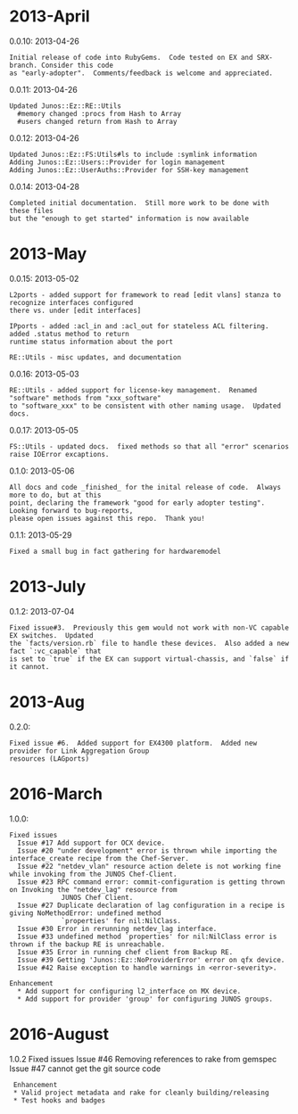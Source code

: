# 2013-April

  0.0.10: 2013-04-26

    Initial release of code into RubyGems.  Code tested on EX and SRX-branch. Consider this code
    as "early-adopter".  Comments/feedback is welcome and appreciated.

  0.0.11: 2013-04-26

    Updated Junos::Ez::RE::Utils
      #memory changed :procs from Hash to Array  
      #users changed return from Hash to Array

  0.0.12: 2013-04-26

    Updated Junos::Ez::FS:Utils#ls to include :symlink information
    Adding Junos::Ez::Users::Provider for login management
    Adding Junos::Ez::UserAuths::Provider for SSH-key management

  0.0.14: 2013-04-28

    Completed initial documentation.  Still more work to be done with these files
    but the "enough to get started" information is now available

# 2013-May    

  0.0.15: 2013-05-02

    L2ports - added support for framework to read [edit vlans] stanza to recognize interfaces configured
    there vs. under [edit interfaces]

    IPports - added :acl_in and :acl_out for stateless ACL filtering.  added .status method to return
    runtime status information about the port

    RE::Utils - misc updates, and documentation

  0.0.16: 2013-05-03

    RE::Utils - added support for license-key management.  Renamed "software" methods from "xxx_software"
    to "software_xxx" to be consistent with other naming usage.  Updated docs.

  0.0.17: 2013-05-05

    FS::Utils - updated docs.  fixed methods so that all "error" scenarios raise IOError excaptions.

  0.1.0: 2013-05-06

    All docs and code _finished_ for the inital release of code.  Always more to do, but at this
    point, declaring the framework "good for early adopter testing".  Looking forward to bug-reports,
    please open issues against this repo.  Thank you!

  0.1.1: 2013-05-29

    Fixed a small bug in fact gathering for hardwaremodel

# 2013-July

  0.1.2: 2013-07-04

    Fixed issue#3.  Previously this gem would not work with non-VC capable EX switches.  Updated
    the `facts/version.rb` file to handle these devices.  Also added a new fact `:vc_capable` that
    is set to `true` if the EX can support virtual-chassis, and `false` if it cannot.

# 2013-Aug

  0.2.0:

    Fixed issue #6.  Added support for EX4300 platform.  Added new provider for Link Aggregation Group
    resources (LAGports)

# 2016-March

  1.0.0:

    Fixed issues
      Issue #17 Add support for OCX device.
      Issue #20 "under development" error is thrown while importing the interface_create recipe from the Chef-Server.
      Issue #22 "netdev_vlan" resource action delete is not working fine while invoking from the JUNOS Chef-Client.
      Issue #23 RPC command error: commit-configuration is getting thrown on Invoking the "netdev_lag" resource from
                 JUNOS Chef Client.
      Issue #27 Duplicate declaration of lag configuration in a recipe is giving NoMethodError: undefined method
                 `properties' for nil:NilClass.
      Issue #30 Error in rerunning netdev_lag interface.
      Issue #33 undefined method `properties' for nil:NilClass error is thrown if the backup RE is unreachable.
      Issue #35 Error in running chef client from Backup RE.
      Issue #39 Getting 'Junos::Ez::NoProviderError' error on qfx device.
      Issue #42 Raise exception to handle warnings in <error-severity>.

    Enhancement
      * Add support for configuring l2_interface on MX device.
      * Add support for provider 'group' for configuring JUNOS groups.

# 2016-August

  1.0.2
     Fixed issues
     Issue #46 Removing references to rake from gemspec
     Issue #47 cannot get the git source code

     Enhancement
     * Valid project metadata and rake for cleanly building/releasing
     * Test hooks and badges

